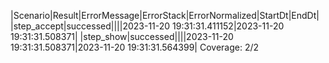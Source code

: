 |Scenario|Result|ErrorMessage|ErrorStack|ErrorNormalized|StartDt|EndDt|
|step_accept|successed||||2023-11-20 19:31:31.411152|2023-11-20 19:31:31.508371|
|step_show|successed||||2023-11-20 19:31:31.508371|2023-11-20 19:31:31.564399|
Coverage: 2/2
